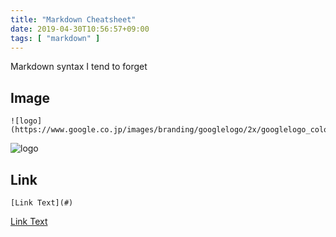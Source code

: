 ```yaml
---
title: "Markdown Cheatsheet"
date: 2019-04-30T10:56:57+09:00
tags: [ "markdown" ]
---
```


Markdown syntax I tend to forget

## Image

```plain
![logo](https://www.google.co.jp/images/branding/googlelogo/2x/googlelogo_color_272x92dp.png)
```

![logo](https://www.google.co.jp/images/branding/googlelogo/2x/googlelogo_color_272x92dp.png)

## Link

```plain
[Link Text](#)
```

[Link Text](https://www.google.co.jp)
